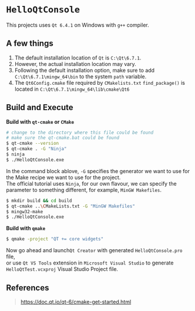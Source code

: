 # `HelloQtConsole`

This projects uses `Qt 6.4.1` on Windows with `g++` compiler.<br>

## A few things
1. The default installation location of `Qt` is `C:\Qt\6.7.1`.
2. However, the actual installation location may vary.
3. Following the default installation option, make sure to add `C:\Qt\6.7.1\mingw_64\bin` to the system `path` variable.<br>
4. The `Qt6Config.cmake` file required by `CMakelists.txt` `find_package()` is located in `C:\Qt\6.7.1\mingw_64\lib\cmake\Qt6`

## Build and Execute

**Build with `qt-cmake` or `CMake`**
```Bash
# change to the directory where this file could be found
# make sure the qt-cmake.bat could be found
$ qt-cmake --version
$ qt-cmake . -G "Ninja"
$ ninja
$ ./HelloQtConsole.exe
```

In the command block ablove, `-G` specifies the generator we want to use for the Make recipe we want to use for the project.<br>
The official tutorial uses `Ninja`, for our own flavour, we can specify the parameter to something different, for example, `MinGW Makefiles`.
```Bash
$ mkdir build && cd build
$ qt-cmake ..\CMakeLists.txt -G "MinGW Makefiles"
$ mingw32-make
$ ./HelloQtConsole.exe
```

**Build with `qmake`**
```Bash
$ qmake -project "QT += core widgets"
```
Now go ahead and launch`Qt Creator` with generated `HelloQtConsole.pro` file, <br>
or use `Qt VS Tools` extension in `Microsoft Visual Studio` to generate `HelloQtTest.vcxproj` Visual Studio Project file.

## References
> https://doc.qt.io/qt-6/cmake-get-started.html
